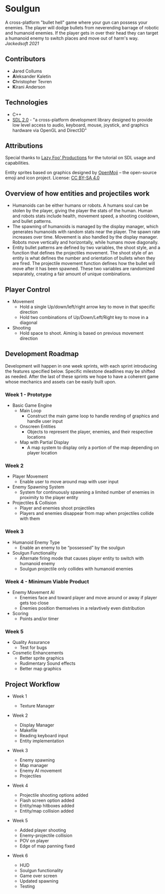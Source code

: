 # Soulgun
A cross-platform "bullet hell" game where your gun can possess your enemies.  The player will dodge bullets from neverending barrage of robotic and humanoid enemies.  If the player gets in over their head they can target a humanoid enemy to switch places and move out of harm's way.
_Jackedsoft 2021_

## Contributors
* **J**ared Collums
* **A**leksander Kaletin
* **C**hristopher Tevren
* **K**irani Anderson

## Technologies
* C++
* [SDL 2.0](https://www.libsdl.org/]) - "a cross-platform development library designed to provide low level access to audio, keyboard, mouse, joystick, and graphics hardware via OpenGL and Direct3D"

## Attributions
Special thanks to [Lazy Foo' Productions](https://lazyfoo.net/tutorials/SDL/) for the tutorial on SDL usage and capabilities.

Entity sprites based on graphics designed by [OpenMoji](https://openmoji.org/) – the open-source emoji and icon project. License: [CC BY-SA 4.0](https://creativecommons.org/licenses/by-sa/4.0/#)

## Overview of how entities and projectiles work
* Humanoids can be either humans or robots. A humans soul can be stolen by the player, giving the player the stats of the human. Human and robots stats include health, movement speed, a shooting cooldown, and bullet patterns. 
* The spawning of humanoids is managed by the display manager, which generates humanoids with random stats near the player. The spawn rate increases over time. Movement is also handled by the display manager. Robots move vertically and horizontally, while humans move diagonally.
* Entity bullet patterns are defined by two variables, the shoot style, and a function that defines the projectiles movement. The shoot style of an entity is what defines the number and orientation of bullets when they are fired. The projectile movement function defines how the bullet will move after it has been spawned. These two variables are randomized separately, creating a fair amount of unique combinations.

## Player Control
* Movement
	* Hold a single Up/down/left/right arrow key to move in that specific direction
	* Hold two combinations of Up/Down/Left/Right key to move in a diagonal
* Shooting
	* Hold space to shoot. Aiming is based on previous movement direction


## Development Roadmap
Development will happen in one week sprints, with each sprint introducing the features specified below.  Specific milestone deadlines may be shifted as needed.  After the last of these sprints we hope to have a coherent game whose mechanics and assets can be easily built upon.

### Week 1 - Prototype
- Basic Game Engine
	- Main Loop
		* Construct the main game loop to handle rending of graphics and handle user input
	- Onscreen Entities
		* Objects to represent the player, enemies, and their respective locations
	- Map with Partial Display
		* A map system to display only a portion of the map depending on player location

### Week 2
- Player Movement
	* Enable user to move around map with user input
- Enemy Spawning System
	* System for continuously spawning a limited number of enemies in proximity to the player entity
- Projectiles & Collision
	* Player and enemies shoot projectiles
	* Players and enemies disappear from map when projectiles collide with them

### Week 3
- Humanoid Enemy Type 
	* Enable an enemy to be “possessed” by the soulgun
- Soulgun Functionality
	* Alternate firing mode that causes player entity to switch with humanoid enemy
	* Soulgun projectile only collides with humanoid enemies

### Week 4 - Minimum Viable Product
- Enemy Movement AI
	* Enemies face and toward player and move around or away if player gets too close
	* Enemies position themselves in a relavtively even distribution
- Scoring
	* Points and/or timer

### Week 5
- Quality Assurance
	* Test for bugs
- Cosmetic Enhancements
	* Better sprite graphics 
	* Rudimentary Sound effects
	* Better map graphics

## Project Workflow
- Week 1 
 	* Texture Manager 
 	
- Week 2 
	* Display Manager 
	* Makefile 
	* Reading keyboard input 
	* Entity implementation

- Week 3 
	* Enemy spawning 
	* Map manager
	* Enemy AI movement
	* Projectiles 

- Week 4 
	* Projectile shooting options added
	* Flash screen option added
	* Entity/map hitboxes added
	* Entity/map collision added

- Week 5 
	* Added player shooting 
	* Enemy-projectile collision
	* POV on player
	* Edge of map panning fixed

- Week 6 
	* HUD
	* Soulgun functionality
	* Game over screen
	* Updated spawning
	* Testing

